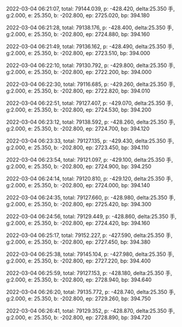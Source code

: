 2022-03-04 06:21:07, total: 79144.039, p: -428.420, delta:25.350 手, g:2.000, e: 25.350, b: -202.800, ep: 2725.020, bp: 394.180

2022-03-04 06:21:28, total: 79138.176, p: -428.400, delta:25.350 手, g:2.000, e: 25.350, b: -202.800, ep: 2724.880, bp: 394.160

2022-03-04 06:21:49, total: 79136.162, p: -428.490, delta:25.350 手, g:2.000, e: 25.350, b: -202.800, ep: 2723.510, bp: 394.000

2022-03-04 06:22:10, total: 79130.792, p: -429.800, delta:25.350 手, g:2.000, e: 25.350, b: -202.800, ep: 2722.200, bp: 394.000

2022-03-04 06:22:30, total: 79116.685, p: -429.260, delta:25.350 手, g:2.000, e: 25.350, b: -202.800, ep: 2722.820, bp: 394.010

2022-03-04 06:22:51, total: 79127.407, p: -429.070, delta:25.350 手, g:2.000, e: 25.350, b: -202.800, ep: 2724.530, bp: 394.200

2022-03-04 06:23:12, total: 79138.592, p: -428.260, delta:25.350 手, g:2.000, e: 25.350, b: -202.800, ep: 2724.700, bp: 394.120

2022-03-04 06:23:33, total: 79127.135, p: -429.430, delta:25.350 手, g:2.000, e: 25.350, b: -202.800, ep: 2723.450, bp: 394.110

2022-03-04 06:23:54, total: 79121.097, p: -429.100, delta:25.350 手, g:2.000, e: 25.350, b: -202.800, ep: 2724.900, bp: 394.250

2022-03-04 06:24:14, total: 79120.810, p: -429.120, delta:25.350 手, g:2.000, e: 25.350, b: -202.800, ep: 2724.000, bp: 394.140

2022-03-04 06:24:35, total: 79127.660, p: -428.980, delta:25.350 手, g:2.000, e: 25.350, b: -202.800, ep: 2725.420, bp: 394.300

2022-03-04 06:24:56, total: 79129.449, p: -428.860, delta:25.350 手, g:2.000, e: 25.350, b: -202.800, ep: 2724.420, bp: 394.160

2022-03-04 06:25:17, total: 79152.227, p: -427.590, delta:25.350 手, g:2.000, e: 25.350, b: -202.800, ep: 2727.450, bp: 394.380

2022-03-04 06:25:38, total: 79145.104, p: -427.980, delta:25.350 手, g:2.000, e: 25.350, b: -202.800, ep: 2727.220, bp: 394.400

2022-03-04 06:25:59, total: 79127.153, p: -428.180, delta:25.350 手, g:2.000, e: 25.350, b: -202.800, ep: 2728.940, bp: 394.640

2022-03-04 06:26:20, total: 79135.772, p: -428.740, delta:25.350 手, g:2.000, e: 25.350, b: -202.800, ep: 2729.260, bp: 394.750

2022-03-04 06:26:41, total: 79129.352, p: -428.870, delta:25.350 手, g:2.000, e: 25.350, b: -202.800, ep: 2728.890, bp: 394.720